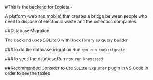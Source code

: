 #This is the backend for Ecoleta -

A platform (web and mobile) that creates a bridge between people who need to dispose of electronic waste and the collection companies.

##Database Migration

The backend uses SQLite 3 with Knex library as query builder

###To do the database migration
Run
`npm run knex:migrate`

###To seed the database
Run
`npm run knex:seed`

##Recommended
Consider to use `SQLite Explorer` plugin in VS Code in order to see the tables
